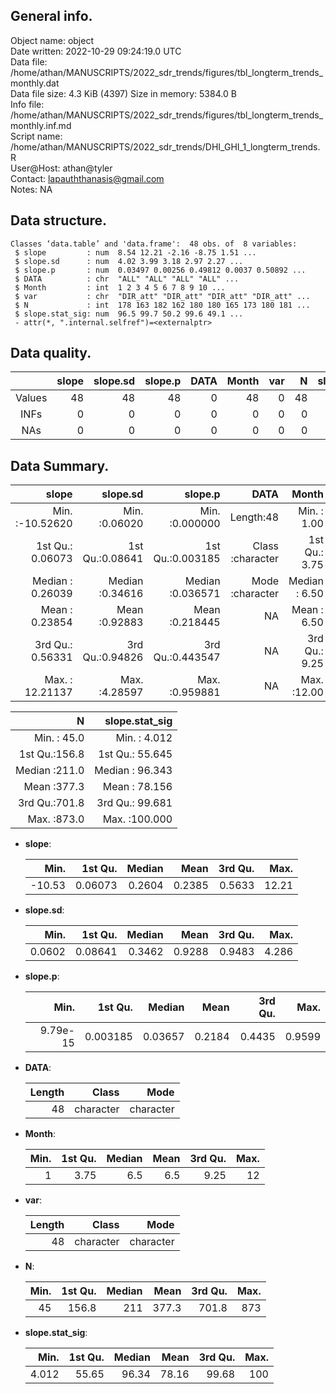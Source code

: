 <!-- This is a markdown file. -->


 General info.
---------------

Object name:    object      
Date written:   2022-10-29 09:24:19.0 UTC  
Data file:      /home/athan/MANUSCRIPTS/2022_sdr_trends/figures/tbl_longterm_trends_monthly.dat      
Data file size: 4.3 KiB (4397) 
Size in memory: 5384.0 B      
Info file:      /home/athan/MANUSCRIPTS/2022_sdr_trends/figures/tbl_longterm_trends_monthly.inf.md      
Script name:    /home/athan/MANUSCRIPTS/2022_sdr_trends/DHI_GHI_1_longterm_trends.R      
User@Host:      athan@tyler   
Contact:        <lapauththanasis@gmail.com>      
Notes:          NA      


 Data structure.
-----------------

```
Classes ‘data.table’ and 'data.frame':	48 obs. of  8 variables:
 $ slope         : num  8.54 12.21 -2.16 -8.75 1.51 ...
 $ slope.sd      : num  4.02 3.99 3.18 2.97 2.27 ...
 $ slope.p       : num  0.03497 0.00256 0.49812 0.0037 0.50892 ...
 $ DATA          : chr  "ALL" "ALL" "ALL" "ALL" ...
 $ Month         : int  1 2 3 4 5 6 7 8 9 10 ...
 $ var           : chr  "DIR_att" "DIR_att" "DIR_att" "DIR_att" ...
 $ N             : int  178 163 182 162 180 180 165 173 180 181 ...
 $ slope.stat_sig: num  96.5 99.7 50.2 99.6 49.1 ...
 - attr(*, ".internal.selfref")=<externalptr> 
```


 Data quality.
---------------

| &nbsp; | slope | slope.sd | slope.p | DATA | Month | var |  N | slope.stat_sig |
|:------:|------:|---------:|--------:|-----:|------:|----:|---:|---------------:|
| Values |    48 |       48 |      48 |    0 |    48 |   0 | 48 |             48 |
|  INFs  |     0 |        0 |       0 |    0 |     0 |   0 |  0 |              0 |
|  NAs   |     0 |        0 |       0 |    0 |     0 |   0 |  0 |              0 |


 Data Summary.
---------------

|             slope |        slope.sd |          slope.p |             DATA |         Month |              var |
|------------------:|----------------:|-----------------:|-----------------:|--------------:|-----------------:|
| Min.   :-10.52620 | Min.   :0.06020 | Min.   :0.000000 |        Length:48 | Min.   : 1.00 |        Length:48 |
| 1st Qu.:  0.06073 | 1st Qu.:0.08641 | 1st Qu.:0.003185 | Class :character | 1st Qu.: 3.75 | Class :character |
| Median :  0.26039 | Median :0.34616 | Median :0.036571 | Mode  :character | Median : 6.50 | Mode  :character |
| Mean   :  0.23854 | Mean   :0.92883 | Mean   :0.218445 |               NA | Mean   : 6.50 |               NA |
| 3rd Qu.:  0.56331 | 3rd Qu.:0.94826 | 3rd Qu.:0.443547 |               NA | 3rd Qu.: 9.25 |               NA |
| Max.   : 12.21137 | Max.   :4.28597 | Max.   :0.959881 |               NA | Max.   :12.00 |               NA |

 

|             N |  slope.stat_sig |
|--------------:|----------------:|
| Min.   : 45.0 | Min.   :  4.012 |
| 1st Qu.:156.8 | 1st Qu.: 55.645 |
| Median :211.0 | Median : 96.343 |
| Mean   :377.3 | Mean   : 78.156 |
| 3rd Qu.:701.8 | 3rd Qu.: 99.681 |
| Max.   :873.0 | Max.   :100.000 |



  * **slope**:


    |   Min. | 1st Qu. | Median |   Mean | 3rd Qu. |  Max. |
    |-------:|--------:|-------:|-------:|--------:|------:|
    | -10.53 | 0.06073 | 0.2604 | 0.2385 |  0.5633 | 12.21 |

  * **slope.sd**:


    |   Min. | 1st Qu. | Median |   Mean | 3rd Qu. |  Max. |
    |-------:|--------:|-------:|-------:|--------:|------:|
    | 0.0602 | 0.08641 | 0.3462 | 0.9288 |  0.9483 | 4.286 |

  * **slope.p**:


    |     Min. |  1st Qu. |  Median |   Mean | 3rd Qu. |   Max. |
    |---------:|---------:|--------:|-------:|--------:|-------:|
    | 9.79e-15 | 0.003185 | 0.03657 | 0.2184 |  0.4435 | 0.9599 |

  * **DATA**:


    | Length |     Class |      Mode |
    |-------:|----------:|----------:|
    |     48 | character | character |

  * **Month**:


    | Min. | 1st Qu. | Median | Mean | 3rd Qu. | Max. |
    |-----:|--------:|-------:|-----:|--------:|-----:|
    |    1 |    3.75 |    6.5 |  6.5 |    9.25 |   12 |

  * **var**:


    | Length |     Class |      Mode |
    |-------:|----------:|----------:|
    |     48 | character | character |

  * **N**:


    | Min. | 1st Qu. | Median |  Mean | 3rd Qu. | Max. |
    |-----:|--------:|-------:|------:|--------:|-----:|
    |   45 |   156.8 |    211 | 377.3 |   701.8 |  873 |

  * **slope.stat_sig**:


    |  Min. | 1st Qu. | Median |  Mean | 3rd Qu. | Max. |
    |------:|--------:|-------:|------:|--------:|-----:|
    | 4.012 |   55.65 |  96.34 | 78.16 |   99.68 |  100 |


<!-- end of list -->


